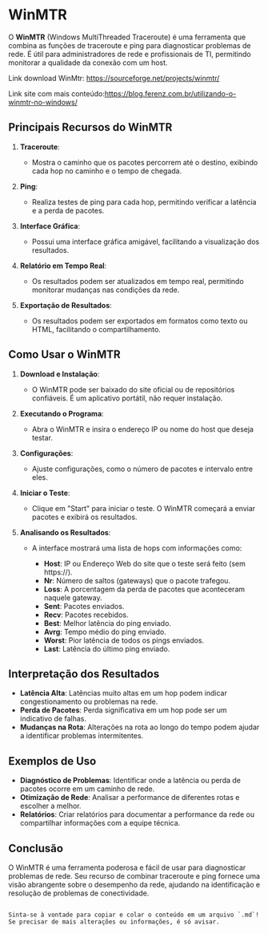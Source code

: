 # WinMTR

O **WinMTR** (Windows MultiThreaded Traceroute) é uma ferramenta que combina as funções de traceroute e ping para diagnosticar problemas de rede. É útil para administradores de rede e profissionais de TI, permitindo monitorar a qualidade da conexão com um host.

Link download WinMtr: https://sourceforge.net/projects/winmtr/

Link site com mais conteúdo:https://blog.ferenz.com.br/utilizando-o-winmtr-no-windows/

## Principais Recursos do WinMTR

1. **Traceroute**: 
   - Mostra o caminho que os pacotes percorrem até o destino, exibindo cada hop no caminho e o tempo de chegada.

2. **Ping**:
   - Realiza testes de ping para cada hop, permitindo verificar a latência e a perda de pacotes.

3. **Interface Gráfica**:
   - Possui uma interface gráfica amigável, facilitando a visualização dos resultados.

4. **Relatório em Tempo Real**:
   - Os resultados podem ser atualizados em tempo real, permitindo monitorar mudanças nas condições da rede.

5. **Exportação de Resultados**:
   - Os resultados podem ser exportados em formatos como texto ou HTML, facilitando o compartilhamento.

## Como Usar o WinMTR

1. **Download e Instalação**:
   - O WinMTR pode ser baixado do site oficial ou de repositórios confiáveis. É um aplicativo portátil, não requer instalação.

2. **Executando o Programa**:
   - Abra o WinMTR e insira o endereço IP ou nome do host que deseja testar.

3. **Configurações**:
   - Ajuste configurações, como o número de pacotes e intervalo entre eles.

4. **Iniciar o Teste**:
   - Clique em "Start" para iniciar o teste. O WinMTR começará a enviar pacotes e exibirá os resultados.

5. **Analisando os Resultados**:
   - A interface mostrará uma lista de hops com informações como:

     - **Host**: IP ou Endereço Web do site que o teste será feito (sem https://).
     - **Nr**: Número de saltos (gateways) que o pacote trafegou.
     - **Loss**: A porcentagem da perda de pacotes que aconteceram naquele gateway.
     - **Sent**: Pacotes enviados.
     - **Recv**: Pacotes recebidos.
     - **Best**: Melhor latência do ping enviado.
     - **Avrg**: Tempo médio do ping enviado.
     - **Worst**: Pior latência de todos os pings enviados.
     - **Last**: Latência do último ping enviado.

## Interpretação dos Resultados

- **Latência Alta**: Latências muito altas em um hop podem indicar congestionamento ou problemas na rede.
- **Perda de Pacotes**: Perda significativa em um hop pode ser um indicativo de falhas.
- **Mudanças na Rota**: Alterações na rota ao longo do tempo podem ajudar a identificar problemas intermitentes.

## Exemplos de Uso

- **Diagnóstico de Problemas**: Identificar onde a latência ou perda de pacotes ocorre em um caminho de rede.
- **Otimização de Rede**: Analisar a performance de diferentes rotas e escolher a melhor.
- **Relatórios**: Criar relatórios para documentar a performance da rede ou compartilhar informações com a equipe técnica.

## Conclusão

O WinMTR é uma ferramenta poderosa e fácil de usar para diagnosticar problemas de rede. Seu recurso de combinar traceroute e ping fornece uma visão abrangente sobre o desempenho da rede, ajudando na identificação e resolução de problemas de conectividade.
```

Sinta-se à vontade para copiar e colar o conteúdo em um arquivo `.md`! Se precisar de mais alterações ou informações, é só avisar.
